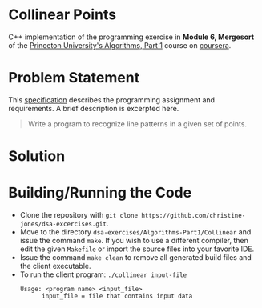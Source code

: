 # Collinear Points

C++ implementation of the programming exercise in **Module 6, Mergesort** of the [Princeton University's Algorithms, Part 1](https://www.coursera.org/learn/algorithms-part1) course on [coursera](https://www.coursera.org/).

# Problem Statement

This [specification](https://coursera.cs.princeton.edu/algs4/assignments/collinear/specification.php) describes the programming assignment and requirements. A brief description is excerpted here.

> Write a program to recognize line patterns in a given set of points.

# Solution

# Building/Running the Code

- Clone the repository with ```git clone https://github.com/christine-jones/dsa-excercises.git```.
- Move to the directory ```dsa-exercises/Algorithms-Part1/Collinear``` and issue the command ```make```. If you wish to use a different compiler, then edit the given ```Makefile``` or import the source files into your favorite IDE.
- Issue the command ```make clean``` to remove all generated build files and the client executable.
- To run the client program: ```./collinear input-file```
  ```
  Usage: <program name> <input_file>
        input_file = file that contains input data
  ```
